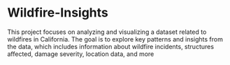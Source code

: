 # Wildfire-Insights
This project focuses on analyzing and visualizing a dataset related to wildfires in California. The goal is to explore key patterns and insights from the data, which includes information about wildfire incidents, structures affected, damage severity, location data, and more
